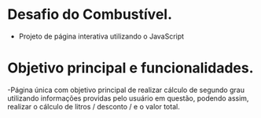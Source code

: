 # Desafio do Combustível.
- Projeto de página interativa utilizando o JavaScript

# Objetivo principal e funcionalidades.
-Página única com objetivo principal de realizar cálculo de segundo grau utilizando informações providas pelo usuário em questão, podendo assim, realizar o cálculo de litros / desconto / e o valor total.
